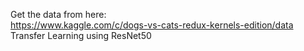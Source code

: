 Get the data from here:  
https://www.kaggle.com/c/dogs-vs-cats-redux-kernels-edition/data  
Transfer Learning using ResNet50
